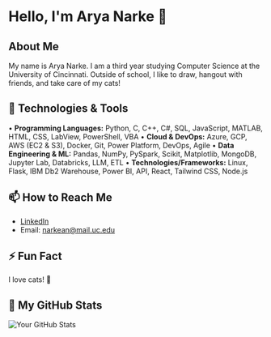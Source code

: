 # Hello, I'm Arya Narke 👋

## About Me

My name is Arya Narke. I am a third year studying Computer Science at the University of Cincinnati. Outside of school, I like to draw, hangout with friends, and take care of my cats!

## 🔧 Technologies & Tools

• **Programming Languages:** Python, C, C++, C#, SQL, JavaScript, MATLAB, HTML, CSS, LabView, PowerShell, VBA
• **Cloud & DevOps:** Azure, GCP, AWS (EC2 & S3), Docker, Git, Power Platform, DevOps, Agile
• **Data Engineering & ML:** Pandas, NumPy, PySpark, Scikit, Matplotlib, MongoDB, Jupyter Lab, Databricks, LLM, ETL
• **Technologies/Frameworks:** Linux, Flask, IBM Db2 Warehouse, Power BI, API, React, Tailwind CSS, Node.js

## 📫 How to Reach Me

- [LinkedIn](https://www.linkedin.com/in/aryanarke/)
- Email: narkean@mail.uc.edu

## ⚡ Fun Fact

I love cats! 🐾

## 🚀 My GitHub Stats

![Your GitHub Stats](https://github-readme-stats.vercel.app/api?username=yourusername&show_icons=true&hide=contribs,prs)




